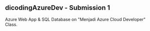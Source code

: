 ## dicodingAzureDev - Submission 1
Azure Web App &amp; SQL Database on "Menjadi Azure Cloud Developer" Class.
